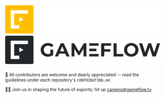 # ![Gameflow](./profile/lockup_light.svg#gh-dark-mode-only)![Gameflow](./profile/lockup_dark.svg#gh-light-mode-only)

🌈 All contributors are welcome and dearly appreciated -- read the guidelines under each repository's `CONTRIBUTING.md`

🧑‍💻 Join us in shaping the future of esports; hit up [careers@gameflow.tv](mailto://careers@gameflow.tv).
